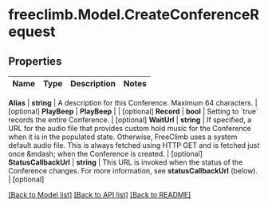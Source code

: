 # freeclimb.Model.CreateConferenceRequest



## Properties

Name | Type | Description | Notes
------------ | ------------- | ------------- | -------------

**Alias** | **string** | A description for this Conference. Maximum 64 characters. | [optional] 
**PlayBeep** | **PlayBeep** |  | [optional] 
**Record** | **bool** | Setting to &#x60;true&#x60; records the entire Conference. | [optional] 
**WaitUrl** | **string** | If specified, a URL for the audio file that provides custom hold music for the Conference when it is in the populated state. Otherwise, FreeClimb uses a system default audio file. This is always fetched using HTTP GET and is fetched just once &amp;mdash; when the Conference is created. | [optional] 
**StatusCallbackUrl** | **string** | This URL is invoked when the status of the Conference changes. For more information, see **statusCallbackUrl** (below). | [optional] 


 [[Back to Model list]](../README.md#documentation-for-models) [[Back to API list]](../README.md#documentation-for-api-endpoints) [[Back to README]](../README.md)



